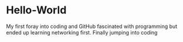 # Hello-World
My first foray into coding and GitHub
fascinated with programming but ended up learning networking first.
Finally jumping into coding
